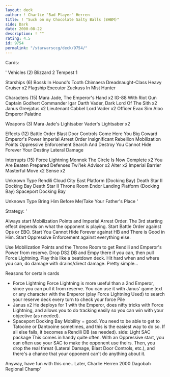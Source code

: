 ```yaml
---
layout: deck
author: ! Charlie "Bad Player" Herren
title: ! "Suck on my Chocolate Salty Balls (BHBM)"
side: Dark
date: 2000-08-22
description: ! ""
rating: 4.5
id: 9754
permalink: "/starwarsccg/deck/9754/"
---
```

Cards: 

'
Vehicles (2)
Blizzard 2
Tempest 1

Starships (6)
Bossk In Hound's Tooth
Chimaera
Dreadnaught-Class Heavy Cruiser  x2
Flagship Executor
Zuckuss In Mist Hunter

Characters (15)
Mara Jade, The Emperor's Hand	x2
IG-88 With Riot Gun
Captain Godhert
Commander Igar
Darth Vader, Dark Lord Of The Sith  x2
Janus Greejatus  x2
Lieutenant Cabbel
Lord Vader  x2
Officer Evax
Sim Aloo
Emperor Palatine

Weapons (3)
Mara Jade's Lightsaber
Vader's Lightsaber  x2

Effects (12)
Battle Order
Blast Door Controls
Come Here You Big Coward
Emperor's Power
Imperial Arrest Order
Insignificant Rebellion
Mobilization Points
Oppressive Enforcement
Search And Destroy
You Cannot Hide Forever
Your Destiny
Lateral Damage

Interrupts (15)
Force Lightning
Monnok
The Circle Is Now Complete  x2
You Are Beaten
Prepared Defenses
Twi'lek Advisor  x2
Alter  x2
Imperial Barrier
Masterful Move	x2
Sense  x2

Unknown Type
Rendili
Cloud City East Platform (Docking Bay)
Death Star II Docking Bay
Death Star II Throne Room
Endor Landing Platform (Docking Bay)
Spaceport Docking Bay

Unknown Type
Bring Him Before Me/Take Your Father's Place
'

Strategy: '

Always start Mobilization Points and Imperial Arrest Order. The 3rd starting effect depends on what the opponent is playing.
Start Battle Order against Ops or EBO.
Start You Cannot Hide Forever against HB and There is Good in Him.
Start Oppressive Enforcement against everything else.


Use Mobilization Points and the Throne Room to get Rendili and Emperor's Power from reserve. Drop DS2 DB and Empy there if you can, then pull Force Lightning. Play this like a beatdown deck. Hit hard when and where you can, do damage with drains/direct damage. Pretty simple...

Reasons for certain cards
- Force Lightning
Force Lightning is more useful than a 2nd Emperor, since you can pull it from reserve. You can use it with Janus' game text or any character with the Emperor (play Force Lightning Used) to search your reserve deck every turn to check your force Pile
- Janus x2
He deploys for 1 with the Emperor, does nifty tricks with Force Lightning, and allows you to do tracking easily so you can win with your objective (as needed).
- Spaceport Docking Bay
Mobility = good. You need to be able to get to Tatooine or Dantooine sometimes, and this is the easiest way to do so. If all else fails, it becomes a Rendili DB (as needed).
side: Light SAC package
This comes in handy quite often. With an Oppressive start, you can often use your SAC to make the opponent use theirs. Then, you drop the real threat (Lateral Damage, Blast Door Controls, etc.), and there's a chance that your opponent can't do anything about it.

Anyway, have fun with this one..
Later,
Charlie Herren
2000 Dagobah Regional Champ'
